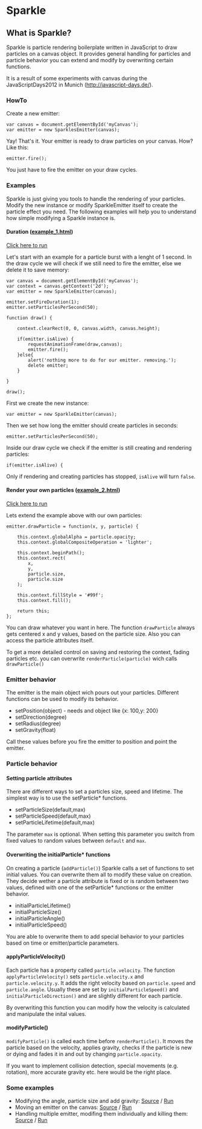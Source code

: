 # Sparkle

## What is Sparkle?

Sparkle is particle rendering boilerplate written in JavaScript to draw particles on a canvas object. It provides general handling for particles and particle behavior you can extend and modify by overwriting certain functions.

It is a result of some experiments with canvas during the JavaScriptDays2012 in Munich (http://javascript-days.de/). 

### HowTo

Create a new emitter:
	
	var canvas = document.getElementById('myCanvas');
	var emitter = new SparklesEmitter(canvas);
	
Yay! That's it. Your emitter is ready to draw particles on your canvas. How? Like this:
	
	emitter.fire();
	
You just have to fire the emitter on your draw cycles.

### Examples

Sparkle is just giving you tools to handle the rendering of your particles. Modify the new instance or modify SparkleEmitter itself to create the particle effect you need. The following examples will help you to understand how simple modifying a Sparkle instance is.

#### Duration ([example_1.html](examples/example_1.html))

[Click here to run](https://rawgithub.com/netzleuchten/Sparkle/master/examples/example_1.html)

Let's start with an example for a particle burst with a lenght of 1 second. In the draw cycle we will check if we still need to fire the emitter, else we delete it to save memory:

	
	var canvas = document.getElementById('myCanvas');
	var context = canvas.getContext('2d');
	var emitter = new SparkleEmitter(canvas); 
				
	emitter.setFireDuration(1);
	emitter.setParticlesPerSecond(50);

	function draw() {
					
		context.clearRect(0, 0, canvas.width, canvas.height);
		
		if(emitter.isAlive) {
			requestAnimationFrame(draw,canvas);
			emitter.fire();
		}else{
			alert('nothing more to do for our emitter. removing.');
			delete emitter;
		}

	}

	draw();
	
First we create the new instance:

	var emitter = new SparkleEmitter(canvas); 
	
Then we set how long the emitter should create particles in seconds:

	emitter.setParticlesPerSecond(50);
	
Inside our draw cycle we check if the emitter is still creating and rendering particles:

	if(emitter.isAlive) {
	
Only if rendering and creating particles has stopped, `isAlive` will turn `false`.
	

	
#### Render your own particles ([example_2.html](examples/example_2.html))

[Click here to run](https://rawgithub.com/netzleuchten/Sparkle/master/examples/example_2.html)

Lets extend the example above with our own particles:

	emitter.drawParticle = function(x, y, particle) {

		this.context.globalAlpha = particle.opacity;
		this.context.globalCompositeOperation = 'lighter';

		this.context.beginPath();
		this.context.rect(
			x,
			y,
			particle.size,
			particle.size
		);

		this.context.fillStyle = '#99f';
		this.context.fill();

		return this;
	};
	
You can draw whatever you want in here. The function `drawParticle` always gets centered x and y values, based on the particle size. Also you can access the particle attributes itself.

To get a more detailed control on saving and restoring the context, fading particles etc. you can overwrite `renderParticle(particle)` wich calls `drawParticle()`

### Emitter behavior

The emitter is the main object wich pours out your particles. Different functions can be used to modify its behavior.

* setPosition(object) - needs and object like {x: 100,y: 200}
* setDirection(degree)
* setRadius(degree)
* setGravity(float)

Call these values before you fire the emitter to position and point the emitter.

### Particle behavior

#### Setting particle attributes

There are different ways to set a particles size, speed and lifetime. The simplest way is to use the setParticle* functions.

* setParticleSize(default,max)
* setParticleSpeed(default,max)
* setParticleLifetime(default,max)

The parameter `max` is optional. When setting this parameter you switch from fixed values to random values between `default` and `max`. 

#### Overwriting the initialParticle* functions

On creating a particle (`addParticle()`) Sparkle calls a set of functions to set initial values. You can overwrite them all to modify these value on creation. They decide wether a particle attribute is fixed or is random between two values, defined with one of the setParticle* functions or the emitter behavior.

* initialParticleLifetime()
* initialParticleSize()
* initialParticleAngle()
* initialParticleSpeed()

You are able to overwrite them to add special behavior to your particles based on time or emitter/particle parameters.

#### applyParticleVelocity()

Each particle has a property called `particle.velocity`. The function `applyParticleVelocity()` sets `particle.velocity.x` and `particle.velocity.y`. It  adds the right velocity based on `particle.speed` and `particle.angle`. Usually these are set by `initialParticleSpeed()` and `initialParticleDirection()` and are slightly different for each particle.

By overwriting this function you can modify how the velocity is calculated and manipulate the inital values.

#### modifyParticle()

`modifyParticle()` is called each time before `renderParticle()`. It moves the particle based on the velocity, applies gravity, checks if the particle is new or dying and fades it in and out by changing `particle.opacity`.

If you want to implement collision detection, special movements (e.g. rotation), more accurate gravity etc. here would be the right place.

### Some examples

* Modifying the angle, particle size and add gravity: [Source](examples/simple.html) / [Run](https://rawgithub.com/netzleuchten/Sparkle/master/examples/simple.html)
* Moving an emitter on the canvas: [Source](examples/walking.html) / [Run](https://rawgithub.com/netzleuchten/Sparkle/master/examples/walking.html)
* Handling multiple emitter, modifing them individually and killing them: [Source](examples/fireworks.html)  / [Run](https://rawgithub.com/netzleuchten/Sparkle/master/examples/fireworks.html)
